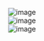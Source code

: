 ![image](https://user-images.githubusercontent.com/67637716/216520195-47b456ea-9bc1-441e-bcab-5eec7fbcafd5.png)  
![image](https://user-images.githubusercontent.com/67637716/216520232-b1051b6b-c171-4567-a780-127614433b91.png)  
![image](https://user-images.githubusercontent.com/67637716/216520253-be16ccd9-68ec-4a15-acbc-ee8bae62e236.png)

